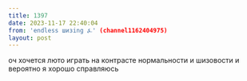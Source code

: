 ```yaml
---
title: 1397
date: 2023-11-17 22:40:04
from: 'endless шизing ⍼' (channel1162404975)
layout: post
---
```


оч хочется люто играть на контрасте нормальности и шизовости и вероятно я хорошо справляюсь
